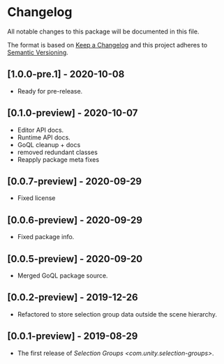 # Changelog
All notable changes to this package will be documented in this file.

The format is based on [Keep a Changelog](http://keepachangelog.com/en/1.0.0/)
and this project adheres to [Semantic Versioning](http://semver.org/spec/v2.0.0.html).

## [1.0.0-pre.1] - 2020-10-08

* Ready for pre-release.

## [0.1.0-preview] - 2020-10-07

* Editor API docs. 
* Runtime API docs.
* GoQL cleanup + docs
* removed redundant classes
* Reapply package meta fixes

## [0.0.7-preview] - 2020-09-29

* Fixed license

## [0.0.6-preview] - 2020-09-29

* Fixed package info.

## [0.0.5-preview] - 2020-09-20

* Merged GoQL package source.

## [0.0.2-preview] - 2019-12-26

* Refactored to store selection group data outside the scene hierarchy.

## [0.0.1-preview] - 2019-08-29

* The first release of *Selection Groups \<com.unity.selection-groups\>*.

